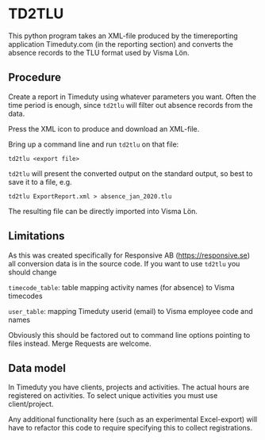 # TD2TLU

This python program takes an XML-file produced by the timereporting application
Timeduty.com (in the reporting section) and converts the absence records to
the TLU format used by Visma Lön.

## Procedure

Create a report in Timeduty using whatever parameters you want. Often the time
period is enough, since `td2tlu` will filter out absence records from the data.

Press the XML icon to produce and download an XML-file.

Bring up a command line and run `td2tlu` on that file:

    td2tlu <export file>

`td2tlu` will present the converted output on the standard output, so best to
save it to a file, e.g.

    td2tlu ExportReport.xml > absence_jan_2020.tlu

The resulting file can be directly imported into Visma Lön.

## Limitations

As this was created specifically for Responsive AB (https://responsive.se) all
conversion data is in the source code. If you want to use `td2tlu` you should change

`timecode_table`: table mapping activity names (for absence) to Visma timecodes

`user_table`: mapping Timeduty userid (email) to Visma employee code and names

Obviously this should be factored out to command line options pointing to files
instead. Merge Requests are welcome.

## Data model

In Timeduty you have clients, projects and activities. The actual hours are
registered on activities. To select unique activities you must use client/project.

Any additional functionality here (such as an experimental Excel-export) will
have to refactor this code to require specifying this to collect registrations.
